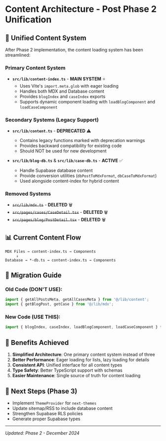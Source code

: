 # Content Architecture - Post Phase 2 Unification

## 🎯 **Unified Content System**

After Phase 2 implementation, the content loading system has been streamlined:

### **Primary Content System**
- **`src/lib/content-index.ts`** - **MAIN SYSTEM** ⭐
  - Uses Vite's `import.meta.glob` with eager loading
  - Handles both MDX and Database content
  - Provides `blogIndex` and `caseIndex` exports
  - Supports dynamic component loading with `loadBlogComponent` and `loadCaseComponent`

### **Secondary Systems (Legacy Support)**
- **`src/lib/content.ts`** - **DEPRECATED** ⚠️
  - Contains legacy functions marked with deprecation warnings
  - Provides backward compatibility for existing code
  - Should NOT be used for new development
  
- **`src/lib/blog-db.ts`** & **`src/lib/case-db.ts`** - **ACTIVE** ✅
  - Handle Supabase database content
  - Provide conversion utilities (`dbPostToMdxFormat`, `dbCaseToMdxFormat`)
  - Used alongside content-index for hybrid content

### **Removed Systems**
- ~~`src/lib/mdx.ts`~~ - **DELETED** 🗑️
- ~~`src/pages/cases/CaseDetail.tsx`~~ - **DELETED** 🗑️
- ~~`src/pages/blog/PostDetail.tsx`~~ - **DELETED** 🗑️

## 📊 **Current Content Flow**

```
MDX Files → content-index.ts → Components
     ↓
Database → *-db.ts → content-index.ts → Components
```

## 🔄 **Migration Guide**

### Old Code (DON'T USE):
```typescript
import { getAllPostsMeta, getAllCasesMeta } from '@/lib/content';
import { getBlogPost, getCase } from '@/lib/mdx';
```

### New Code (USE THIS):
```typescript
import { blogIndex, caseIndex, loadBlogComponent, loadCaseComponent } from '@/lib/content-index';
```

## 🎯 **Benefits Achieved**

1. **Simplified Architecture**: One primary content system instead of three
2. **Better Performance**: Eager loading for lists, lazy loading for details
3. **Consistent API**: Unified interface for all content types
4. **Type Safety**: Better TypeScript support with schemas
5. **Easier Maintenance**: Single source of truth for content loading

## 🚀 **Next Steps (Phase 3)**

- Implement `ThemeProvider` for `next-themes`
- Update sitemap/RSS to include database content
- Strengthen Supabase RLS policies
- Generate proper Supabase types

---
*Updated: Phase 2 - December 2024*